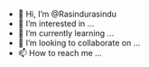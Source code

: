 - 👋 Hi, I’m @Rasindurasindu
- 👀 I’m interested in ...
- 🌱 I’m currently learning ...
- 💞️ I’m looking to collaborate on ...
- 📫 How to reach me ...

<!---
Rasindurasindu/Rasindurasindu is a ✨ special ✨ repository because its `README.md` (this file) appears on your GitHub profile.
You can click the Preview link to take a look at your changes.
--->
